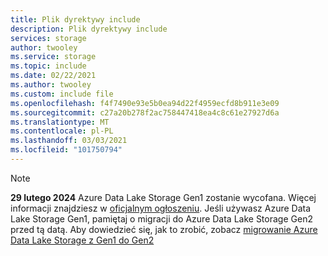 ```yaml
---
title: Plik dyrektywy include
description: Plik dyrektywy include
services: storage
author: twooley
ms.service: storage
ms.topic: include
ms.date: 02/22/2021
ms.author: twooley
ms.custom: include file
ms.openlocfilehash: f4f7490e93e5b0ea94d22f4959ecfd8b911e3e09
ms.sourcegitcommit: c27a20b278f2ac758447418ea4c8c61e27927d6a
ms.translationtype: MT
ms.contentlocale: pl-PL
ms.lasthandoff: 03/03/2021
ms.locfileid: "101750794"
---
```

> [!NOTE]
> **29 lutego 2024** Azure Data Lake Storage Gen1 zostanie wycofana. Więcej informacji znajdziesz w [oficjalnym ogłoszeniu](https://azure.microsoft.com/updates/action-required-switch-to-azure-data-lake-storage-gen2-by-29-february-2024/). Jeśli używasz Azure Data Lake Storage Gen1, pamiętaj o migracji do Azure Data Lake Storage Gen2 przed tą datą. Aby dowiedzieć się, jak to zrobić, zobacz [migrowanie Azure Data Lake Storage z Gen1 do Gen2](../articles/storage/blobs/data-lake-storage-migrate-gen1-to-gen2.md) 


